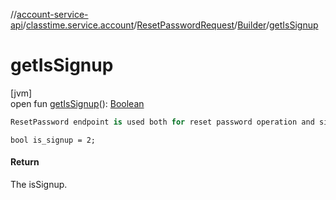 //[account-service-api](../../../../index.md)/[classtime.service.account](../../index.md)/[ResetPasswordRequest](../index.md)/[Builder](index.md)/[getIsSignup](get-is-signup.md)

# getIsSignup

[jvm]\
open fun [getIsSignup](get-is-signup.md)(): [Boolean](https://kotlinlang.org/api/latest/jvm/stdlib/kotlin/-boolean/index.html)

```kotlin
ResetPassword endpoint is used both for reset password operation and signup. 

```
`bool is_signup = 2;`

#### Return

The isSignup.
